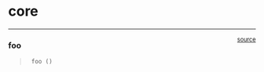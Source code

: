 # core


<!-- WARNING: THIS FILE WAS AUTOGENERATED! DO NOT EDIT! -->

------------------------------------------------------------------------

<a
href="https://github.com/matt-humphrey/data-harmonising/blob/main/data_harmonising/core.py#L9"
target="_blank" style="float:right; font-size:smaller">source</a>

### foo

>      foo ()
